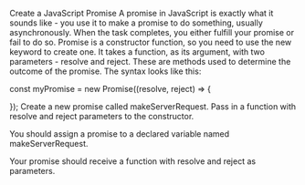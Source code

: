 Create a JavaScript Promise
A promise in JavaScript is exactly what it sounds like - you use it to make a promise to do something, usually asynchronously. When the task completes, you either fulfill your promise or fail to do so. Promise is a constructor function, so you need to use the new keyword to create one. It takes a function, as its argument, with two parameters - resolve and reject. These are methods used to determine the outcome of the promise. The syntax looks like this:

const myPromise = new Promise((resolve, reject) => {

});
Create a new promise called makeServerRequest. Pass in a function with resolve and reject parameters to the constructor.

You should assign a promise to a declared variable named makeServerRequest.

Your promise should receive a function with resolve and reject as parameters.
